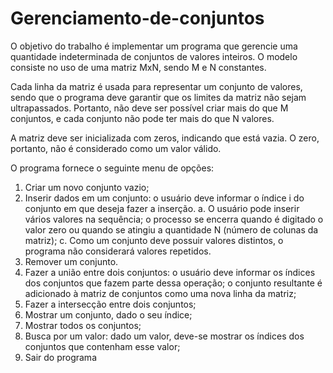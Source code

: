 # Gerenciamento-de-conjuntos
O objetivo do trabalho é implementar um programa que gerencie uma 
quantidade indeterminada de conjuntos de valores inteiros. O modelo consiste no uso 
de uma matriz MxN, sendo M e N constantes.

Cada linha da matriz é usada para representar um conjunto de valores, sendo que 
o programa deve garantir que os limites da matriz não sejam ultrapassados. Portanto, 
não deve ser possível criar mais do que M conjuntos, e cada conjunto não pode ter mais 
do que N valores.

A matriz deve ser inicializada com zeros, indicando que está vazia. O zero, 
portanto, não é considerado como um valor válido.

O programa fornece o seguinte menu de opções:
1. Criar um novo conjunto vazio;
2. Inserir dados em um conjunto: o usuário deve informar o índice i do conjunto 
em que deseja fazer a inserção.
a. O usuário pode inserir vários valores na sequência; o processo se encerra 
quando é digitado o valor zero ou quando se atingiu a quantidade N 
(número de colunas da matriz);
c. Como um conjunto deve possuir valores distintos, o programa não considerará valores repetidos.
3. Remover um conjunto.
4. Fazer a união entre dois conjuntos: o usuário deve informar os índices dos 
conjuntos que fazem parte dessa operação; o conjunto resultante é adicionado à 
matriz de conjuntos como uma nova linha da matriz;
5. Fazer a intersecção entre dois conjuntos;
6. Mostrar um conjunto, dado o seu índice;
7. Mostrar todos os conjuntos;
8. Busca por um valor: dado um valor, deve-se mostrar os índices dos conjuntos 
que contenham esse valor;
9. Sair do programa
